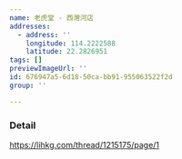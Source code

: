 ```yaml
---
name: 老虎堂 - 西灣河店
addresses:
  - address: ''
    longitude: 114.2222588
    latitude: 22.2826951
tags: []
previewImageUrl: ''
id: 676947a5-6d18-50ca-bb91-955063522f2d
group: ''

---
```

### Detail
https://lihkg.com/thread/1215175/page/1
